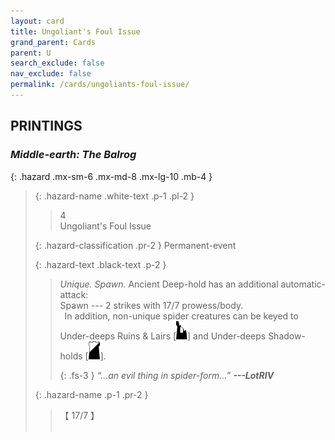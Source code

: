 ```yaml
---
layout: card
title: Ungoliant's Foul Issue
grand_parent: Cards
parent: U
search_exclude: false
nav_exclude: false
permalink: /cards/ungoliants-foul-issue/
---
```


## PRINTINGS


### _Middle-earth: The Balrog_

{: .hazard .mx-sm-6 .mx-md-8 .mx-lg-10 .mb-4 }
> {: .hazard-name .white-text .p-1 .pl-2 }
> > <div class="hazard-mp">4</div>
> > <div class="card-name">Ungoliant's Foul Issue</div>
>
> {: .hazard-classification .pr-2 }
> Permanent-event
>
> {: .hazard-text .black-text .p-2 }
> > _Unique._ _Spawn._ Ancient Deep-hold has an additional automatic-attack: <br>Spawn --- 2 strikes with 17/7 prowess/body. <br>&ensp;In addition, non-unique spider creatures can be keyed to Under-deeps Ruins & Lairs \[![](/assets/images/ruinlair.svg)] and Under-deeps Shadow-holds \[![](/assets/images/shadow-hold.svg)].   
> > 
> > {: .fs-3 } 
> > _“...an evil thing in spider-form...”_ ***---&#65279;LotRIV*** 
>
> {: .hazard-name .p-1 .pr-2 }
> > <div class="card-shield">【 17/7 】</div>
> > <div class="card-corruption">&nbsp;</div>

